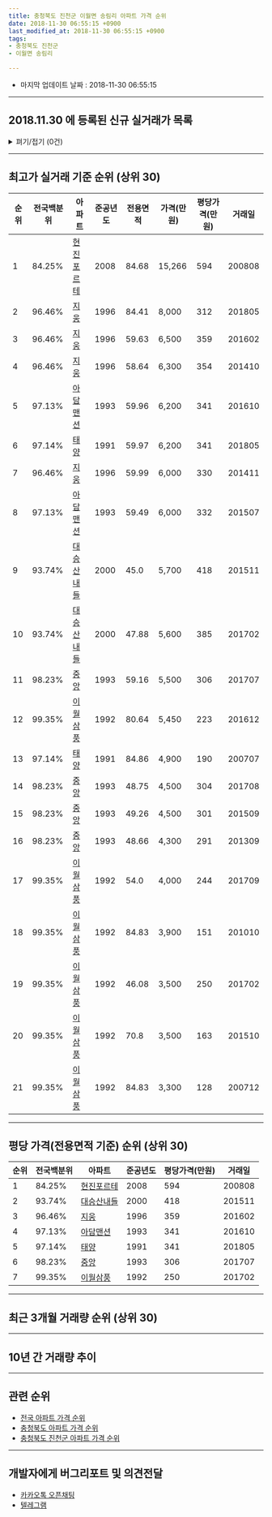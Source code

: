 ```yaml
---
title: 충청북도 진천군 이월면 송림리 아파트 가격 순위
date: 2018-11-30 06:55:15 +0900
last_modified_at: 2018-11-30 06:55:15 +0900
tags:
- 충청북도 진천군
- 이월면 송림리

---
```


* 마지막 업데이트 날짜 : 2018-11-30 06:55:15

---

## 2018.11.30 에 등록된 신규 실거래가 목록

<details>
<summary>펴기/접기 (0건)</summary>
<div markdown="1">

|아파트|전국백분위|준공년도|전용면적|가격(만원)|평당가격(만원)|거래일|
|---|---|---|---|---|---|---|
|없음|||||||


</div>
</details>

---

## 최고가 실거래 기준 순위 (상위 30)


|순위|전국백분위|아파트|준공년도|전용면적|가격(만원)|평당가격(만원)|거래일|
|---|---|---|---|---|---|---|---|
|1|84.25%|[현진포르테](https://search.naver.com/search.naver?query=%EC%B6%A9%EC%B2%AD%EB%B6%81%EB%8F%84+%EC%A7%84%EC%B2%9C%EA%B5%B0+%EC%9D%B4%EC%9B%94%EB%A9%B4+%EC%86%A1%EB%A6%BC%EB%A6%AC+%ED%98%84%EC%A7%84%ED%8F%AC%EB%A5%B4%ED%85%8C)|2008|84.68|15,266|594|200808|
|2|96.46%|[지웅](https://search.naver.com/search.naver?query=%EC%B6%A9%EC%B2%AD%EB%B6%81%EB%8F%84+%EC%A7%84%EC%B2%9C%EA%B5%B0+%EC%9D%B4%EC%9B%94%EB%A9%B4+%EC%86%A1%EB%A6%BC%EB%A6%AC+%EC%A7%80%EC%9B%85)|1996|84.41|8,000|312|201805|
|3|96.46%|[지웅](https://search.naver.com/search.naver?query=%EC%B6%A9%EC%B2%AD%EB%B6%81%EB%8F%84+%EC%A7%84%EC%B2%9C%EA%B5%B0+%EC%9D%B4%EC%9B%94%EB%A9%B4+%EC%86%A1%EB%A6%BC%EB%A6%AC+%EC%A7%80%EC%9B%85)|1996|59.63|6,500|359|201602|
|4|96.46%|[지웅](https://search.naver.com/search.naver?query=%EC%B6%A9%EC%B2%AD%EB%B6%81%EB%8F%84+%EC%A7%84%EC%B2%9C%EA%B5%B0+%EC%9D%B4%EC%9B%94%EB%A9%B4+%EC%86%A1%EB%A6%BC%EB%A6%AC+%EC%A7%80%EC%9B%85)|1996|58.64|6,300|354|201410|
|5|97.13%|[아담맨션](https://search.naver.com/search.naver?query=%EC%B6%A9%EC%B2%AD%EB%B6%81%EB%8F%84+%EC%A7%84%EC%B2%9C%EA%B5%B0+%EC%9D%B4%EC%9B%94%EB%A9%B4+%EC%86%A1%EB%A6%BC%EB%A6%AC+%EC%95%84%EB%8B%B4%EB%A7%A8%EC%85%98)|1993|59.96|6,200|341|201610|
|6|97.14%|[태양](https://search.naver.com/search.naver?query=%EC%B6%A9%EC%B2%AD%EB%B6%81%EB%8F%84+%EC%A7%84%EC%B2%9C%EA%B5%B0+%EC%9D%B4%EC%9B%94%EB%A9%B4+%EC%86%A1%EB%A6%BC%EB%A6%AC+%ED%83%9C%EC%96%91)|1991|59.97|6,200|341|201805|
|7|96.46%|[지웅](https://search.naver.com/search.naver?query=%EC%B6%A9%EC%B2%AD%EB%B6%81%EB%8F%84+%EC%A7%84%EC%B2%9C%EA%B5%B0+%EC%9D%B4%EC%9B%94%EB%A9%B4+%EC%86%A1%EB%A6%BC%EB%A6%AC+%EC%A7%80%EC%9B%85)|1996|59.99|6,000|330|201411|
|8|97.13%|[아담맨션](https://search.naver.com/search.naver?query=%EC%B6%A9%EC%B2%AD%EB%B6%81%EB%8F%84+%EC%A7%84%EC%B2%9C%EA%B5%B0+%EC%9D%B4%EC%9B%94%EB%A9%B4+%EC%86%A1%EB%A6%BC%EB%A6%AC+%EC%95%84%EB%8B%B4%EB%A7%A8%EC%85%98)|1993|59.49|6,000|332|201507|
|9|93.74%|[대승산내들](https://search.naver.com/search.naver?query=%EC%B6%A9%EC%B2%AD%EB%B6%81%EB%8F%84+%EC%A7%84%EC%B2%9C%EA%B5%B0+%EC%9D%B4%EC%9B%94%EB%A9%B4+%EC%86%A1%EB%A6%BC%EB%A6%AC+%EB%8C%80%EC%8A%B9%EC%82%B0%EB%82%B4%EB%93%A4)|2000|45.0|5,700|418|201511|
|10|93.74%|[대승산내들](https://search.naver.com/search.naver?query=%EC%B6%A9%EC%B2%AD%EB%B6%81%EB%8F%84+%EC%A7%84%EC%B2%9C%EA%B5%B0+%EC%9D%B4%EC%9B%94%EB%A9%B4+%EC%86%A1%EB%A6%BC%EB%A6%AC+%EB%8C%80%EC%8A%B9%EC%82%B0%EB%82%B4%EB%93%A4)|2000|47.88|5,600|385|201702|
|11|98.23%|[중앙](https://search.naver.com/search.naver?query=%EC%B6%A9%EC%B2%AD%EB%B6%81%EB%8F%84+%EC%A7%84%EC%B2%9C%EA%B5%B0+%EC%9D%B4%EC%9B%94%EB%A9%B4+%EC%86%A1%EB%A6%BC%EB%A6%AC+%EC%A4%91%EC%95%99)|1993|59.16|5,500|306|201707|
|12|99.35%|[이월삼풍](https://search.naver.com/search.naver?query=%EC%B6%A9%EC%B2%AD%EB%B6%81%EB%8F%84+%EC%A7%84%EC%B2%9C%EA%B5%B0+%EC%9D%B4%EC%9B%94%EB%A9%B4+%EC%86%A1%EB%A6%BC%EB%A6%AC+%EC%9D%B4%EC%9B%94%EC%82%BC%ED%92%8D)|1992|80.64|5,450|223|201612|
|13|97.14%|[태양](https://search.naver.com/search.naver?query=%EC%B6%A9%EC%B2%AD%EB%B6%81%EB%8F%84+%EC%A7%84%EC%B2%9C%EA%B5%B0+%EC%9D%B4%EC%9B%94%EB%A9%B4+%EC%86%A1%EB%A6%BC%EB%A6%AC+%ED%83%9C%EC%96%91)|1991|84.86|4,900|190|200707|
|14|98.23%|[중앙](https://search.naver.com/search.naver?query=%EC%B6%A9%EC%B2%AD%EB%B6%81%EB%8F%84+%EC%A7%84%EC%B2%9C%EA%B5%B0+%EC%9D%B4%EC%9B%94%EB%A9%B4+%EC%86%A1%EB%A6%BC%EB%A6%AC+%EC%A4%91%EC%95%99)|1993|48.75|4,500|304|201708|
|15|98.23%|[중앙](https://search.naver.com/search.naver?query=%EC%B6%A9%EC%B2%AD%EB%B6%81%EB%8F%84+%EC%A7%84%EC%B2%9C%EA%B5%B0+%EC%9D%B4%EC%9B%94%EB%A9%B4+%EC%86%A1%EB%A6%BC%EB%A6%AC+%EC%A4%91%EC%95%99)|1993|49.26|4,500|301|201509|
|16|98.23%|[중앙](https://search.naver.com/search.naver?query=%EC%B6%A9%EC%B2%AD%EB%B6%81%EB%8F%84+%EC%A7%84%EC%B2%9C%EA%B5%B0+%EC%9D%B4%EC%9B%94%EB%A9%B4+%EC%86%A1%EB%A6%BC%EB%A6%AC+%EC%A4%91%EC%95%99)|1993|48.66|4,300|291|201309|
|17|99.35%|[이월삼풍](https://search.naver.com/search.naver?query=%EC%B6%A9%EC%B2%AD%EB%B6%81%EB%8F%84+%EC%A7%84%EC%B2%9C%EA%B5%B0+%EC%9D%B4%EC%9B%94%EB%A9%B4+%EC%86%A1%EB%A6%BC%EB%A6%AC+%EC%9D%B4%EC%9B%94%EC%82%BC%ED%92%8D)|1992|54.0|4,000|244|201709|
|18|99.35%|[이월삼풍](https://search.naver.com/search.naver?query=%EC%B6%A9%EC%B2%AD%EB%B6%81%EB%8F%84+%EC%A7%84%EC%B2%9C%EA%B5%B0+%EC%9D%B4%EC%9B%94%EB%A9%B4+%EC%86%A1%EB%A6%BC%EB%A6%AC+%EC%9D%B4%EC%9B%94%EC%82%BC%ED%92%8D)|1992|84.83|3,900|151|201010|
|19|99.35%|[이월삼풍](https://search.naver.com/search.naver?query=%EC%B6%A9%EC%B2%AD%EB%B6%81%EB%8F%84+%EC%A7%84%EC%B2%9C%EA%B5%B0+%EC%9D%B4%EC%9B%94%EB%A9%B4+%EC%86%A1%EB%A6%BC%EB%A6%AC+%EC%9D%B4%EC%9B%94%EC%82%BC%ED%92%8D)|1992|46.08|3,500|250|201702|
|20|99.35%|[이월삼풍](https://search.naver.com/search.naver?query=%EC%B6%A9%EC%B2%AD%EB%B6%81%EB%8F%84+%EC%A7%84%EC%B2%9C%EA%B5%B0+%EC%9D%B4%EC%9B%94%EB%A9%B4+%EC%86%A1%EB%A6%BC%EB%A6%AC+%EC%9D%B4%EC%9B%94%EC%82%BC%ED%92%8D)|1992|70.8|3,500|163|201510|
|21|99.35%|[이월삼풍](https://search.naver.com/search.naver?query=%EC%B6%A9%EC%B2%AD%EB%B6%81%EB%8F%84+%EC%A7%84%EC%B2%9C%EA%B5%B0+%EC%9D%B4%EC%9B%94%EB%A9%B4+%EC%86%A1%EB%A6%BC%EB%A6%AC+%EC%9D%B4%EC%9B%94%EC%82%BC%ED%92%8D)|1992|84.83|3,300|128|200712|


---

## 평당 가격(전용면적 기준) 순위 (상위 30)


|순위|전국백분위|아파트|준공년도|평당가격(만원)|거래일|
|---|---|---|---|---|---|
|1|84.25%|[현진포르테](https://search.naver.com/search.naver?query=%EC%B6%A9%EC%B2%AD%EB%B6%81%EB%8F%84+%EC%A7%84%EC%B2%9C%EA%B5%B0+%EC%9D%B4%EC%9B%94%EB%A9%B4+%EC%86%A1%EB%A6%BC%EB%A6%AC+%ED%98%84%EC%A7%84%ED%8F%AC%EB%A5%B4%ED%85%8C)|2008|594|200808|
|2|93.74%|[대승산내들](https://search.naver.com/search.naver?query=%EC%B6%A9%EC%B2%AD%EB%B6%81%EB%8F%84+%EC%A7%84%EC%B2%9C%EA%B5%B0+%EC%9D%B4%EC%9B%94%EB%A9%B4+%EC%86%A1%EB%A6%BC%EB%A6%AC+%EB%8C%80%EC%8A%B9%EC%82%B0%EB%82%B4%EB%93%A4)|2000|418|201511|
|3|96.46%|[지웅](https://search.naver.com/search.naver?query=%EC%B6%A9%EC%B2%AD%EB%B6%81%EB%8F%84+%EC%A7%84%EC%B2%9C%EA%B5%B0+%EC%9D%B4%EC%9B%94%EB%A9%B4+%EC%86%A1%EB%A6%BC%EB%A6%AC+%EC%A7%80%EC%9B%85)|1996|359|201602|
|4|97.13%|[아담맨션](https://search.naver.com/search.naver?query=%EC%B6%A9%EC%B2%AD%EB%B6%81%EB%8F%84+%EC%A7%84%EC%B2%9C%EA%B5%B0+%EC%9D%B4%EC%9B%94%EB%A9%B4+%EC%86%A1%EB%A6%BC%EB%A6%AC+%EC%95%84%EB%8B%B4%EB%A7%A8%EC%85%98)|1993|341|201610|
|5|97.14%|[태양](https://search.naver.com/search.naver?query=%EC%B6%A9%EC%B2%AD%EB%B6%81%EB%8F%84+%EC%A7%84%EC%B2%9C%EA%B5%B0+%EC%9D%B4%EC%9B%94%EB%A9%B4+%EC%86%A1%EB%A6%BC%EB%A6%AC+%ED%83%9C%EC%96%91)|1991|341|201805|
|6|98.23%|[중앙](https://search.naver.com/search.naver?query=%EC%B6%A9%EC%B2%AD%EB%B6%81%EB%8F%84+%EC%A7%84%EC%B2%9C%EA%B5%B0+%EC%9D%B4%EC%9B%94%EB%A9%B4+%EC%86%A1%EB%A6%BC%EB%A6%AC+%EC%A4%91%EC%95%99)|1993|306|201707|
|7|99.35%|[이월삼풍](https://search.naver.com/search.naver?query=%EC%B6%A9%EC%B2%AD%EB%B6%81%EB%8F%84+%EC%A7%84%EC%B2%9C%EA%B5%B0+%EC%9D%B4%EC%9B%94%EB%A9%B4+%EC%86%A1%EB%A6%BC%EB%A6%AC+%EC%9D%B4%EC%9B%94%EC%82%BC%ED%92%8D)|1992|250|201702|


---

## 최근 3개월 거래량 순위 (상위 30)


<div style="width:100%;">
    <canvas id="deal_count_ranking" height="250"></canvas>
</div>


<script>
new Chart(document.getElementById("deal_count_ranking"), {
    type: 'horizontalBar',
    data: {
        labels: ['중앙', '이월삼풍'],
        datasets: [{
            label: '실거래 수',
            data: [2, 1],
            borderColor: "rgba(255, 0, 128, 1)",
            backgroundColor: "rgba(255, 0, 128, 0.5)",
            fill: false,
        }]
    },
    options: {
        responsive: true,
        title: {
            display: true,
            text: '최근 3개월 거래량 순위'
        },
        tooltips: {
            mode: 'index',
            intersect: false,
            callbacks: {
                title: function(tooltipItems, data) {
                    return "실거래 수:";
                },
                label: function(tooltipItem, data) {
                    return data.labels[tooltipItem.index] + ": " + tooltipItem.xLabel;
                }
            }
        },
        hover: {
            mode: 'nearest',
            intersect: true
        },
        scales: {
            xAxes: [{
                display: true,
                scaleLabel: {
                    display: true,
                    labelString: '실거래 수'
                },
                ticks: {
                    suggestedMin: 0,
                }
            }],
            yAxes: [{
                display: true,
                ticks: {
                    autoSkip: false,
                    callback: function(value, index, values) {
                        if (value.length > 15)
                            return value.substr(0, 13) + "...";
                        else
                            return value;
                    }
                },
                scaleLabel: {
                    display: false,
                }
            }]
        }
    }
});

</script>


---

## 10년 간 거래량 추이


<div style="width:100%;">
    <canvas id="deal_progress" height="250"></canvas>
</div>

<script>
new Chart(document.getElementById("deal_progress"), {
    type: 'line',
    data: {
        labels: ['200811','200812','200901','200902','200903','200904','200905','200906','200907','200908','200909','200910','200911','200912','201001','201002','201003','201004','201005','201006','201007','201008','201009','201010','201011','201012','201101','201102','201103','201104','201105','201106','201107','201108','201109','201110','201111','201112','201201','201202','201203','201204','201205','201206','201207','201208','201209','201210','201211','201212','201301','201302','201303','201304','201305','201306','201307','201308','201309','201310','201311','201312','201401','201402','201403','201404','201405','201406','201407','201408','201409','201410','201411','201412','201501','201502','201503','201504','201505','201506','201507','201508','201509','201510','201511','201512','201601','201602','201603','201604','201605','201606','201607','201608','201609','201610','201611','201612','201701','201702','201703','201704','201705','201706','201707','201708','201709','201710','201711','201712','201801','201802','201803','201804','201805','201806','201807','201808','201809','201810','201811'],
        datasets: [{
            label: '실거래 수',
            pointRadius: 1,
            data: [9, 10, 2, 0, 2, 2, 12, 6, 4, 5, 1, 0, 2, 10, 4, 3, 5, 3, 0, 0, 1, 1, 3, 1, 2, 2, 2, 2, 2, 2, 2, 1, 3, 3, 3, 2, 4, 1, 2, 3, 3, 5, 4, 1, 0, 0, 3, 3, 1, 2, 6, 2, 7, 5, 6, 7, 1, 1, 3, 2, 4, 5, 5, 5, 5, 1, 3, 4, 3, 4, 2, 4, 4, 6, 4, 1, 2, 3, 3, 3, 6, 3, 4, 2, 2, 4, 2, 2, 2, 3, 1, 1, 1, 3, 3, 5, 0, 3, 0, 3, 7, 1, 4, 1, 3, 3, 5, 0, 5, 1, 2, 0, 5, 4, 2, 2, 1, 2, 2, 1, 0],
            borderColor: "rgba(255, 201, 14, 1)",
            backgroundColor: "rgba(255, 201, 14, 0.5)",
            fill: true,
        }]
    },
    options: {
        responsive: true,
        title: {
            display: true,
            text: '10년간 거래량 추이'
        },
        tooltips: {
            mode: 'index',
            intersect: false,
        },
        hover: {
            mode: 'nearest',
            intersect: true
        },
        scales: {
            xAxes: [{
                display: true,
                scaleLabel: {
                    display: true,
                    labelString: '년/월'
                }
            }],
            yAxes: [{
                display: true,
                ticks: {
                    suggestedMin: 0,
                },
                scaleLabel: {
                    display: true,
                    labelString: '실거래 수'
                }
            }]
        }
    }
});

</script>


---

## 관련 순위

- [전국 아파트 가격 순위](https://inasie.github.io/apt-ranking/전국)
- [충청북도 아파트 가격 순위](https://inasie.github.io/apt-ranking/충청북도)
- [충청북도 진천군 아파트 가격 순위](https://inasie.github.io/apt-ranking/충청북도-진천군)


---

## 개발자에게 버그리포트 및 의견전달

- [카카오톡 오픈채팅](https://open.kakao.com/o/gLJUAP4)
- [텔레그램](https://t.me/inasie)

